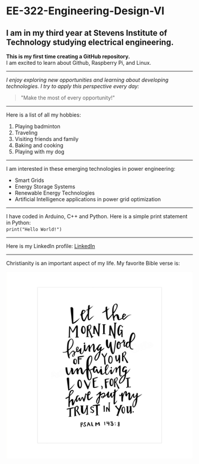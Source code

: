 # EE-322-Engineering-Design-VI
## I am in my third year at Stevens Institute of Technology studying electrical engineering.

**This is my first time creating a GitHub repository.**  
I am excited to learn about Github, Raspberry Pi, and Linux.

---

*I enjoy exploring new opportunities and learning about developing technologies. I try to apply this perspective every day:*
  
> "Make the most of every opportunity!"

---

Here is a list of all my hobbies:
1. Playing badminton
2. Traveling
3. Visiting friends and family
4. Baking and cooking
5. Playing with my dog

---

I am interested in these emerging technologies in power engineering:
* Smart Grids
* Energy Storage Systems
* Renewable Energy Technologies
* Artificial Intelligence applications in power grid optimization

---

I have coded in Arduino, C++ and Python. Here is a simple print statement in Python:  
`print("Hello World!")`

---

Here is my LinkedIn profile:
[LinkedIn](https://www.linkedin.com/in/jernique-richardson-659573257/)

---

Christianity is an important aspect of my life. My favorite Bible verse is:   

![Psalm 143:8](https://github.com/Jernique27/EE-322---Engineering-Design-VI/blob/main/Psalm%20143_8.jpg)


